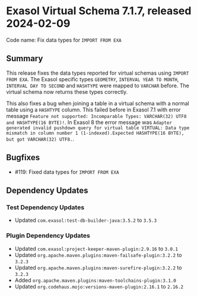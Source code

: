 # Exasol Virtual Schema 7.1.7, released 2024-02-09

Code name: Fix data types for `IMPORT FROM EXA`

## Summary

This release fixes the data types reported for virtual schemas using `IMPORT FROM EXA`. The Exasol specific types `GEOMETRY`, `INTERVAL YEAR TO MONTH`, `INTERVAL DAY TO SECOND` and `HASHTYPE` were mapped to `VARCHAR` before. The virtual schema now returns these types correctly.

This also fixes a bug when joining a table in a virtual schema with a normal table using a `HASHTYPE` column. This failed before in Exasol 7.1 with error message `Feature not supported: Incomparable Types: VARCHAR(32) UTF8 and HASHTYPE(16 BYTE)!`. In Exasol 8 the error message was `Adapter generated invalid pushdown query for virtual table VIRTUAL: Data type mismatch in column number 1 (1-indexed).Expected HASHTYPE(16 BYTE), but got VARCHAR(32) UTF8.`.

## Bugfixes

* #119: Fixed data types for `IMPORT FROM EXA`

## Dependency Updates

### Test Dependency Updates

* Updated `com.exasol:test-db-builder-java:3.5.2` to `3.5.3`

### Plugin Dependency Updates

* Updated `com.exasol:project-keeper-maven-plugin:2.9.16` to `3.0.1`
* Updated `org.apache.maven.plugins:maven-failsafe-plugin:3.2.2` to `3.2.3`
* Updated `org.apache.maven.plugins:maven-surefire-plugin:3.2.2` to `3.2.3`
* Added `org.apache.maven.plugins:maven-toolchains-plugin:3.1.0`
* Updated `org.codehaus.mojo:versions-maven-plugin:2.16.1` to `2.16.2`
